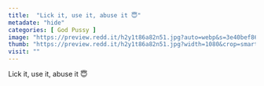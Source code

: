 ```yaml
---
title:  "Lick it, use it, abuse it 😇"
metadate: "hide"
categories: [ God Pussy ]
image: "https://preview.redd.it/h2y1t86a82n51.jpg?auto=webp&s=3e40bef86d4a15e36efad553170b248b9369f1f9"
thumb: "https://preview.redd.it/h2y1t86a82n51.jpg?width=1080&crop=smart&auto=webp&s=b41cc9dafab8c93a7fd1c8e523611078442d683d"
visit: ""
---
```

Lick it, use it, abuse it 😇
